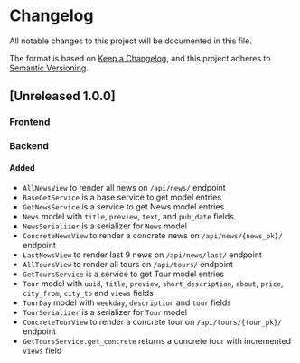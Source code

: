 # Changelog

All notable changes to this project will be documented in this file.

The format is based on [Keep a Changelog](https://keepachangelog.com/en/1.0.0/),
and this project adheres to [Semantic Versioning](https://semver.org/spec/v2.0.0.html).

## [Unreleased 1.0.0]

### Frontend



### Backend

#### Added

- `AllNewsView` to render all news on `/api/news/` endpoint
- `BaseGetService` is a base service to get model entries
- `GetNewsService` is a service to get News model entries
- `News` model with `title`, `preview`, `text`, and `pub_date` fields
- `NewsSerializer` is a serializer for `News` model
- `ConcreteNewsView` to render a concrete news on `/api/news/{news_pk}/` endpoint
- `LastNewsView` to render last 9 news on `/api/news/last/` endpoint
- `AllToursView` to render all tours on `/api/tours/` endpoint
- `GetToursService` is a service to get Tour model entries
- `Tour` model with `uuid`, `title`, `preview`, `short_description`,
`about`, `price`, `city_from`, `city_to` and `views` fields
- `TourDay` model with `weekday`, `description` and `tour` fields
- `TourSerializer` is a serializer for `Tour` model
- `ConcreteTourView` to render a concrete tour on `/api/tours/{tour_pk}/` endpoint
- `GetToursService.get_concrete` returns a concrete tour with incremented `views` field
